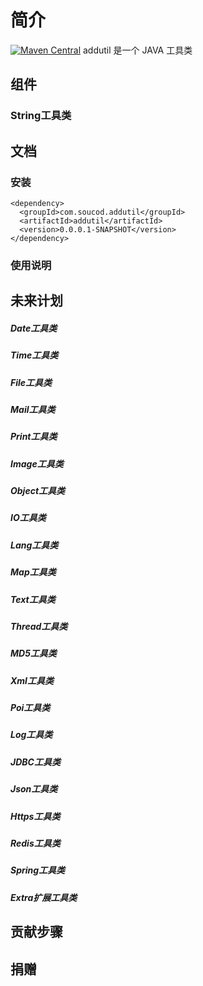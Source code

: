 # 简介
[![Maven Central](https://maven-badges.herokuapp.com/maven-central/com.github.addstone/addutil/badge.svg)](https://maven-badges.herokuapp.com/maven-central/com.github.addstone/addutil)
 addutil 是一个 JAVA 工具类
## 组件
### String工具类
## 文档

### 安装

	<dependency>
      <groupId>com.soucod.addutil</groupId>
      <artifactId>addutil</artifactId>
      <version>0.0.0.1-SNAPSHOT</version>
    </dependency>

### 使用说明

## 未来计划
##### Date工具类
##### Time工具类
##### File工具类
##### Mail工具类
##### Print工具类
##### Image工具类
##### Object工具类
##### IO工具类
##### Lang工具类
##### Map工具类
##### Text工具类
##### Thread工具类
##### MD5工具类
##### Xml工具类
##### Poi工具类
##### Log工具类
##### JDBC工具类
##### Json工具类
##### Https工具类
##### Redis工具类
##### Spring工具类
##### Extra扩展工具类


## 贡献步骤

## 捐赠
